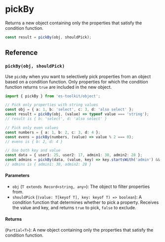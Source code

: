 # pickBy

Returns a new object containing only the properties that satisfy the condition function.

```typescript
const result = pickBy(obj, shouldPick);
```

## Reference

### `pickBy(obj, shouldPick)`

Use `pickBy` when you want to selectively pick properties from an object based on a condition function. Only properties for which the condition function returns `true` are included in the new object.

```typescript
import { pickBy } from 'es-toolkit/object';

// Pick only properties with string values
const obj = { a: 1, b: 'select', c: 3, d: 'also select' };
const result = pickBy(obj, (value) => typeof value === 'string');
// result is { b: 'select', d: 'also select' }

// Pick only even values
const numbers = { a: 1, b: 2, c: 3, d: 4 };
const evens = pickBy(numbers, (value) => value % 2 === 0);
// evens is { b: 2, d: 4 }

// Use both key and value
const data = { user1: 25, user2: 17, admin1: 30, admin2: 28 };
const admins = pickBy(data, (value, key) => key.startsWith('admin') && value > 25);
// admins is { admin1: 30, admin2: 28 }
```

#### Parameters

- `obj` (`T extends Record<string, any>`): The object to filter properties from.
- `shouldPick` (`(value: T[keyof T], key: keyof T) => boolean`): A condition function that determines whether to pick a property. Receives the value and key, and returns `true` to pick, `false` to exclude.

#### Returns

(`Partial<T>`): A new object containing only the properties that satisfy the condition function.

